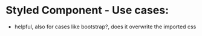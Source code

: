 # Styled Component - Use cases: 
- helpful, also for cases like bootstrap?, does it overwrite the imported css 